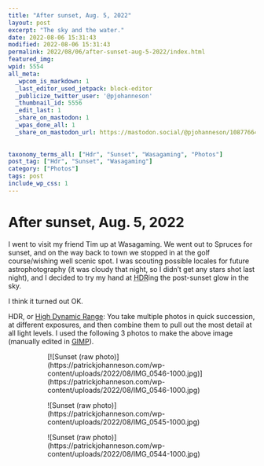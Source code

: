 ```yaml
---
title: "After sunset, Aug. 5, 2022"
layout: post
excerpt: "The sky and the water."
date: 2022-08-06 15:31:43
modified: 2022-08-06 15:31:43
permalink: 2022/08/06/after-sunset-aug-5-2022/index.html
featured_img: 
wpid: 5554
all_meta: 
  _wpcom_is_markdown: 1
  _last_editor_used_jetpack: block-editor
  _publicize_twitter_user: '@pjohanneson'
  _thumbnail_id: 5556
  _edit_last: 1
  _share_on_mastodon: 1
  _wpas_done_all: 1
  _share_on_mastodon_url: https://mastodon.social/@pjohanneson/108776647019335933
  
  
taxonomy_terms_all: ["Hdr", "Sunset", "Wasagaming", "Photos"]
post_tag: ["Hdr", "Sunset", "Wasagaming"]
category: ["Photos"]
tags: post
include_wp_css: 1
---
```


# After sunset, Aug. 5, 2022

I went to visit my friend Tim up at Wasagaming. We went out to Spruces for sunset, and on the way back to town we stopped in at the golf course/wishing well scenic spot. I was scouting possible locales for future astrophotography (it was cloudy that night, so I didn’t get any stars shot last night), and I decided to try my hand at <abbr title="High Dynamic Range">HDR</abbr>ing the post-sunset glow in the sky.

I think it turned out OK.

HDR, or [High Dynamic Range](https://digital-photography-school.com/how-to-hdr-photography/): You take multiple photos in quick succession, at different exposures, and then combine them to pull out the most detail at all light levels. I used the following 3 photos to make the above image (manually edited in [GIMP](https://gimp.org/)).

<figure class="is-layout-flex wp-block-gallery-196 wp-block-gallery has-nested-images columns-default is-cropped"><figure class="wp-block-image size-large">[![Sunset (raw photo)](https://patrickjohanneson.com/wp-content/uploads/2022/08/IMG_0546-1000.jpg)](https://patrickjohanneson.com/wp-content/uploads/2022/08/IMG_0546-1000.jpg)</figure><figure class="wp-block-image size-large">![Sunset (raw photo)](https://patrickjohanneson.com/wp-content/uploads/2022/08/IMG_0545-1000.jpg)</figure><figure class="wp-block-image size-large">![Sunset (raw photo)](https://patrickjohanneson.com/wp-content/uploads/2022/08/IMG_0544-1000.jpg)</figure></figure>